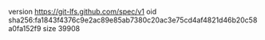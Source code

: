 version https://git-lfs.github.com/spec/v1
oid sha256:fa1843f4376c9e2ac89e85ab7380c20ac3e75cd4af4821d46b20c58a0fa152f9
size 39908
